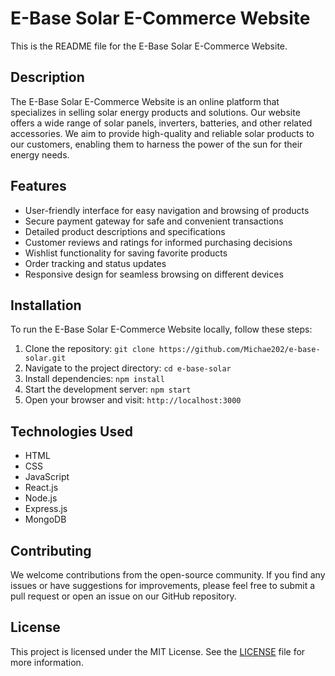 # E-Base Solar E-Commerce Website

This is the README file for the E-Base Solar E-Commerce Website. 

## Description

The E-Base Solar E-Commerce Website is an online platform that specializes in selling solar energy products and solutions. Our website offers a wide range of solar panels, inverters, batteries, and other related accessories. We aim to provide high-quality and reliable solar products to our customers, enabling them to harness the power of the sun for their energy needs.

## Features

- User-friendly interface for easy navigation and browsing of products
- Secure payment gateway for safe and convenient transactions
- Detailed product descriptions and specifications
- Customer reviews and ratings for informed purchasing decisions
- Wishlist functionality for saving favorite products
- Order tracking and status updates
- Responsive design for seamless browsing on different devices

## Installation

To run the E-Base Solar E-Commerce Website locally, follow these steps:

1. Clone the repository: `git clone https://github.com/Michae202/e-base-solar.git`
2. Navigate to the project directory: `cd e-base-solar`
3. Install dependencies: `npm install`
4. Start the development server: `npm start`
5. Open your browser and visit: `http://localhost:3000`

## Technologies Used

- HTML
- CSS
- JavaScript
- React.js
- Node.js
- Express.js
- MongoDB

## Contributing

We welcome contributions from the open-source community. If you find any issues or have suggestions for improvements, please feel free to submit a pull request or open an issue on our GitHub repository.

## License

This project is licensed under the MIT License. See the [LICENSE](LICENSE) file for more information.
